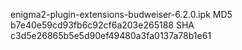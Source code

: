 enigma2-plugin-extensions-budweiser-6.2.0.ipk
MD5 b7e40e59cd93fb6c92cf6a203e265188
SHA c3d5e26865b5e5d90ef49480a3fa0137a78b1e61

